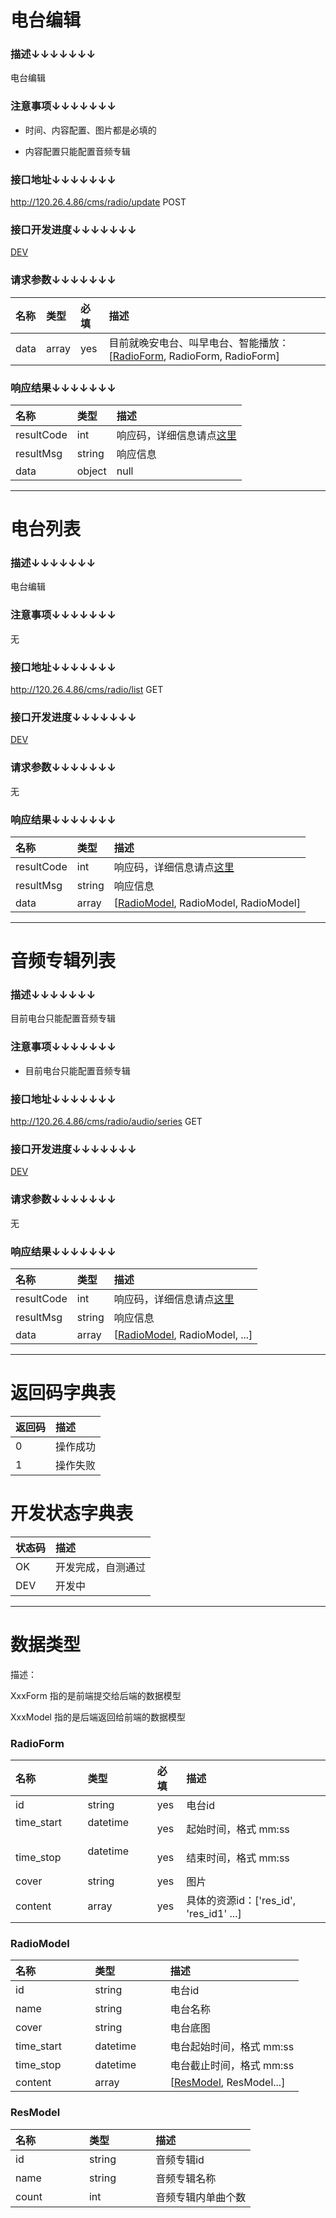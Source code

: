 # 电台编辑

### 描述↓↓↓↓↓↓↓

电台编辑

### 注意事项↓↓↓↓↓↓↓

 - 时间、内容配置、图片都是必填的
 
 - 内容配置只能配置音频专辑

### 接口地址↓↓↓↓↓↓↓

http://120.26.4.86/cms/radio/update POST

### 接口开发进度↓↓↓↓↓↓↓

[DEV](#开发状态字典表)

### 请求参数↓↓↓↓↓↓↓

| 名称               | 类型               | 必填               | 描述
| :----------------- | :----------------- | :----------------- | :----------------- 
| data               | array              | yes                | 目前就晚安电台、叫早电台、智能播放：[[RadioForm](#radioform), RadioForm, RadioForm]

### 响应结果↓↓↓↓↓↓↓

| 名称               | 类型               | 描述
| :----------------- | :----------------- | :----------------- 
| resultCode         | int                | 响应码，详细信息请点[这里](#返回码字典表)
| resultMsg          | string             | 响应信息
| data               | object             | null

---

# 电台列表

### 描述↓↓↓↓↓↓↓

电台编辑

### 注意事项↓↓↓↓↓↓↓

无

### 接口地址↓↓↓↓↓↓↓

http://120.26.4.86/cms/radio/list GET

### 接口开发进度↓↓↓↓↓↓↓

[DEV](#开发状态字典表)

### 请求参数↓↓↓↓↓↓↓

无

### 响应结果↓↓↓↓↓↓↓

| 名称               | 类型               | 描述
| :----------------- | :----------------- | :----------------- 
| resultCode         | int                | 响应码，详细信息请点[这里](#返回码字典表)
| resultMsg          | string             | 响应信息
| data               | array              | [[RadioModel](#radiomodel), RadioModel, RadioModel]

---

# 音频专辑列表

### 描述↓↓↓↓↓↓↓

目前电台只能配置音频专辑

### 注意事项↓↓↓↓↓↓↓

 - 目前电台只能配置音频专辑

### 接口地址↓↓↓↓↓↓↓

http://120.26.4.86/cms/radio/audio/series GET

### 接口开发进度↓↓↓↓↓↓↓

[DEV](#开发状态字典表)

### 请求参数↓↓↓↓↓↓↓

无

### 响应结果↓↓↓↓↓↓↓

| 名称               | 类型               | 描述
| :----------------- | :----------------- | :----------------- 
| resultCode         | int                | 响应码，详细信息请点[这里](#返回码字典表)
| resultMsg          | string             | 响应信息
| data               | array              | [[RadioModel](#radiomodel), RadioModel, ...]

---

# 返回码字典表

| 返回码             | 描述
| :----------------- | :----------------- 
| 0                  | 操作成功
| 1                  | 操作失败

# 开发状态字典表

| 状态码             | 描述
| :----------------- | :----------------- 
| OK                 | 开发完成，自测通过
| DEV                | 开发中

---

# 数据类型

描述：

XxxForm 指的是前端提交给后端的数据模型

XxxModel 指的是后端返回给前端的数据模型

### RadioForm

| 名称               | 类型               | 必填               | 描述
| :----------------- | :----------------- | :----------------- | :----------------- 
| id                 | string             | yes                | 电台id
| time_start         | datetime           | yes                | 起始时间，格式 mm:ss
| time_stop          | datetime           | yes                | 结束时间，格式 mm:ss
| cover              | string             | yes                | 图片
| content            | array              | yes                | 具体的资源id：['res_id', 'res_id1' ...]

### RadioModel

| 名称               | 类型               | 描述
| :----------------- | :----------------- | :----------------- 
| id                 | string             | 电台id
| name               | string             | 电台名称
| cover              | string             | 电台底图
| time_start         | datetime           | 电台起始时间，格式 mm:ss
| time_stop          | datetime           | 电台截止时间，格式 mm:ss
| content            | array              | [[ResModel](#resmodel), ResModel...]

### ResModel

| 名称               | 类型               | 描述
| :----------------- | :----------------- | :----------------- 
| id                 | string             | 音频专辑id
| name               | string             | 音频专辑名称
| count              | int                | 音频专辑内单曲个数
